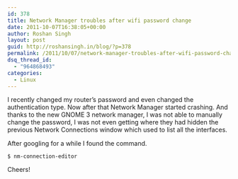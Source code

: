 ```yaml
---
id: 378
title: Network Manager troubles after wifi password change
date: 2011-10-07T16:38:05+00:00
author: Roshan Singh
layout: post
guid: http://roshansingh.in/blog/?p=378
permalink: /2011/10/07/network-manager-troubles-after-wifi-password-change/
dsq_thread_id:
  - "964868493"
categories:
  - Linux
---
```

I recently changed my router&#8217;s password and even changed the authentication type. Now after that Network Manager started crashing. And thanks to the new GNOME 3 network manager, I was not able to manually change the password, I was not even getting where they had hidden the previous Network Connections window which used to list all the interfaces.

After googling for a while I found the command.

`$ nm-connection-editor`

Cheers!